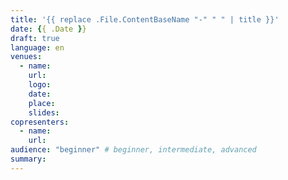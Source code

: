 ```yaml
---
title: '{{ replace .File.ContentBaseName "-" " " | title }}'
date: {{ .Date }}
draft: true
language: en
venues:
  - name:
    url:
    logo:
    date:
    place:
    slides:
copresenters:
  - name:
    url:
audience: "beginner" # beginner, intermediate, advanced
summary: 
---
```

